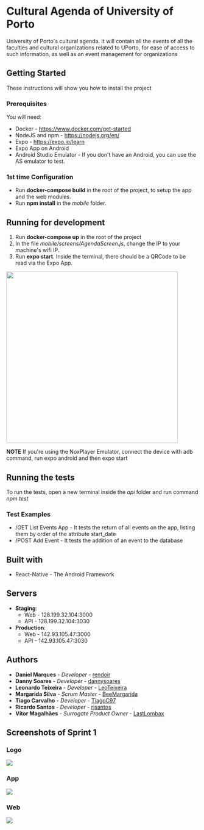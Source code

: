 # Cultural Agenda of University of Porto


University of Porto's cultural agenda. It will contain all the events of all the faculties and cultural organizations related to UPorto, for ease of access to such information, as well as an event management for organizations

## Getting Started

These instructions will show you how to install the project

### Prerequisites

You will need:

* Docker - https://www.docker.com/get-started 
* NodeJS and npm - https://nodejs.org/en/
* Expo - https://expo.io/learn
* Expo App on Android
* Android Studio Emulator - If you don't have an Android, you can use the AS emulator to test.

### 1st time Configuration

* Run **docker-compose build** in the root of the project, to setup the app and the web modules.
* Run **npm install** in the _mobile_ folder.

## Running for development

1. Run **docker-compose up** in the root of the project
2. In the file _mobile/screens/AgendaScreen.js_, change the IP to your machine's wifi IP.
3. Run **expo start**. Inside the terminal, there should be a QRCode to be read via the Expo App.

<img src="https://i.imgur.com/I8ZyCta.png"  width="450" height="450">

__NOTE__ If you're using the NoxPlayer Emulator, connect the device with adb command, run expo android and then expo start

## Running the tests

To run the tests, open a new terminal inside the _api_ folder and run command _npm test_

### Test Examples

* /GET List Events App -  It tests the return of all events on the app, listing them by order of the attribute start_date
* /POST Add Event - It tests the addition of an event to the database

## Built with

* React-Native - The Android Framework

## Servers

* **Staging**: 
    - Web - 128.199.32.104:3000
    - API - 128.199.32.104:3030
* **Production**: 
    - Web - 142.93.105.47:3000
    - API - 142.93.105.47:3030

## Authors

* **Daniel Marques** - *Developer* - [rendoir](https://gitlab.com/rendoir)
* **Danny Soares** - *Developer* - [dannysoares](https://gitlab.com/dannysoares)
* **Leonardo Teixeira** - *Developer* - [LeoTeixeira](https://gitlab.com/LeoTeixeira)
* **Margarida Silva** - *Scrum Master* - [BeeMargarida](https://gitlab.com/BeeMargarida)
* **Tiago Carvalho** - *Developer* - [TiagoC97](https://gitlab.com/TiagoC97)
* **Ricardo Santos** - *Developer* - [rjsantos](https://gitlab.com/rjsantos)
* **Vítor Magalhães** - *Surrogate Product Owner* - [LastLombax](https://gitlab.com/LastLombax)

## Screenshots of Sprint 1


### Logo
<img src="https://i.imgur.com/FfCDDEE.png">

### App
<img src="https://i.imgur.com/c6PU8Ia.jpg">

### Web
<img src="https://i.imgur.com/lfQG6y0.png">


